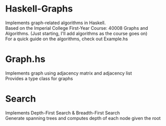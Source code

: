 # Haskell-Graphs
Implements graph-related algorithms in Haskell.  
Based on the Imperial College First-Year Course: 40008 Graphs and Algorithms. 
(Just starting, I'll add algorithms as the course goes on)  
For a quick guide on the algorithms, check out Example.hs  

# Graph.hs
Implements graph using adjacency matrix and adjacency list   
Provides a type class for graphs  

# Search
Implements Depth-First Search & Breadth-First Search  
Generate spanning trees and computes depth of each node given the root  

